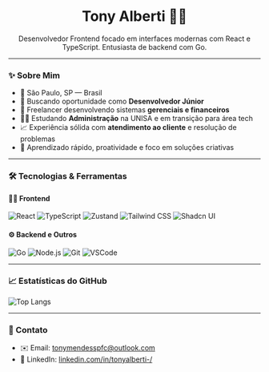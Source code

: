 <h1 align="center">Tony Alberti 👨‍💻</h1>
<p align="center">
  Desenvolvedor Frontend focado em interfaces modernas com React e TypeScript. Entusiasta de backend com Go.
</p>

---

### ✨ Sobre Mim

- 📍 São Paulo, SP — Brasil  
- 🎯 Buscando oportunidade como **Desenvolvedor Júnior**  
- 💼 Freelancer desenvolvendo sistemas **gerenciais e financeiros**  
- 👨‍🎓 Estudando **Administração** na UNISA e em transição para área tech  
- 📈 Experiência sólida com **atendimento ao cliente** e resolução de problemas  
- 🧠 Aprendizado rápido, proatividade e foco em soluções criativas  

---

### 🛠️ Tecnologias & Ferramentas

#### 👨‍💻 Frontend
![React](https://img.shields.io/badge/React-20232A?style=flat&logo=react&logoColor=61DAFB)
![TypeScript](https://img.shields.io/badge/TypeScript-3178C6?style=flat&logo=typescript&logoColor=white)
![Zustand](https://img.shields.io/badge/Zustand-000000?style=flat&logo=Zustand&logoColor=white)
![Tailwind CSS](https://img.shields.io/badge/TailwindCSS-38B2AC?style=flat&logo=tailwind-css&logoColor=white)
![Shadcn UI](https://img.shields.io/badge/Shadcn_UI-black?style=flat)

#### ⚙️ Backend e Outros
![Go](https://img.shields.io/badge/Go-00ADD8?style=flat&logo=go&logoColor=white)
![Node.js](https://img.shields.io/badge/Node.js-43853D?style=flat&logo=node.js&logoColor=white)
![Git](https://img.shields.io/badge/Git-F05032?style=flat&logo=git&logoColor=white)
![VSCode](https://img.shields.io/badge/VSCode-007ACC?style=flat&logo=visual-studio-code&logoColor=white)

---

### 📈 Estatísticas do GitHub

![Top Langs](https://github-readme-stats.vercel.app/api/top-langs/?username=TonyAlberti&layout=compact&theme=dracula)

---


### 💬 Contato

- ✉️ Email: [tonymendesspfc@outlook.com](mailto:tonymendesspfc@outlook.com)  
- 💼 LinkedIn: [linkedin.com/in/tonyalberti-/](https://www.linkedin.com/in/tonyalberti-/)
